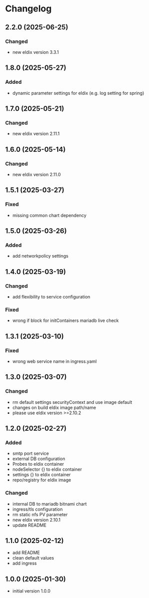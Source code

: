 # Changelog

## 2.2.0 (2025-06-25)

### Changed
* new eldix version 3.3.1

## 1.8.0 (2025-05-27)

### Added
* dynamic parameter settings for eldix (e.g. log setting for spring)

## 1.7.0 (2025-05-21)

### Changed
* new eldix version 2.11.1

## 1.6.0 (2025-05-14)

### Changed
* new eldix version 2.11.0

## 1.5.1 (2025-03-27)

### Fixed
* missing common chart dependency 

## 1.5.0 (2025-03-26)

### Added
* add networkpolicy settings

## 1.4.0 (2025-03-19)

### Changed
* add flexibility to service configuration 

### Fixed
* wrong if block for initContainers mariadb live check

## 1.3.1 (2025-03-10)

### Fixed
* wrong web service name in ingress.yaml

## 1.3.0 (2025-03-07)

### Changed
* rm default settings securityContext and use image default
* changes on build eldix image path/name
* please use eldix version >=2.10.2

## 1.2.0 (2025-02-27)

### Added
* smtp port service
* external DB configuration
* Probes to eldix container
* nodeSelector {} to eldix container
* settings {} to eldix container
* repo/registry for eldix image

### Changed
* internal DB to mariadb bitnami chart
* ingress/tls configuration
* rm static nfs PV parameter
* new eldix version 2.10.1
* update README 

## 1.1.0 (2025-02-12)

* add README
* clean default values
* add ingress

## 1.0.0 (2025-01-30)

* initial version 1.0.0

